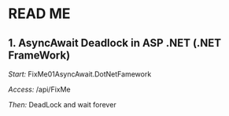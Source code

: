 # READ ME

## 1. AsyncAwait Deadlock in ASP .NET (.NET FrameWork)

*Start:* FixMe01AsyncAwait.DotNetFamework

*Access:* /api/FixMe

*Then:* DeadLock and wait forever

